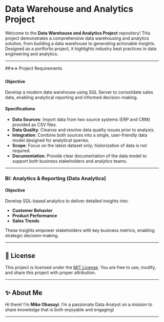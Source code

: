 # Data Warehouse and Analytics Project

Welcome to the **Data Warehouse and Analytics Project** repository!
This project demonstrates a comprehensive data warehousing and analytics solution, from building a data warehouse to generating actionable insights. Designed as a portforlio project, it highlights industry best practices in data engineering and analytics.

--- 

##✈️✈️ Project Requirements

#### Objective

Develop a modern data warehouse using SQL Server to consolidate sales data, enabling analytical reporting and informed decision-making.

#### Specifications

* **Data Sources**: Import data from two source systems (ERP and CRM) provided as CSV files.
* **Data Quality**: Cleanse and resolve data quality issues prior to analysis.
* **Integration**: Combine both sources into a single, user-friendly data model designed for analytical queries.
* **Scope**: Focus on the latest dataset only; historization of data is not required.
* **Documentation**: Provide clear documentation of the data model to support both business stakeholders and analytics teams.

---

### BI: Analytics & Reporting (Data Analytics)

#### Objective

Develop SQL-based analytics to deliver detailed insights into:

* **Customer Behavior**
* **Product Performance**
* **Sales Trends**

These insights empower stakeholders with key business metrics, enabling strategic decision-making.

---

## 📜 License

This project is licensed under the [MIT License](LICENSE). You are free to use, modify, and share this project with proper attribution.

---

## ✨ About Me

Hi there! I’m **Mike Obasuyi**. I’m a passionate Data Analyst on a mission to share knowledge that is both enjoyable and engaging!

---

